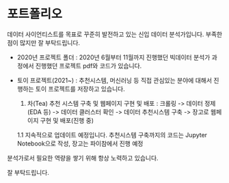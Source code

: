 # 포트폴리오

 데이터 사이언티스트를 목표로 꾸준히 발전하고 있는 신입 데이터 분석가입니다.
 부족한 점이 많지만 잘 부탁드립니다.



* 2020년 프로젝트 폴더 : 2020년 6월부터 11월까지 진행했던 빅데이터 분석가 과정에서 진행했던 프로젝트 pdf와 코드가 있습니다.

* 토이 프로젝트(2021~) : 추천시스템, 머신러닝 등 직접 관심있는 분야에 대해서 진행하는 토이 프로젝트를 저장하고 있습니다.
  1. 차(Tea) 추천 시스템 구축 및 웹페이지 구현 및 배포 : 크롤링 -> 데이터 정제(EDA 등) -> 데이터 클러스터 확인 -> 데이터 추천시스템 구축 -> 장고로 웹페이지 구현 및 배포(진행 중)
    
    1.1 지속적으로 업데이트 예정입니다. 추천시스템 구축까지의 코드는 Jupyter Notebook으로 작성, 장고는 파이참에서 진행 예정


분석가로서 필요한 역량을 쌓기 위해 항상 노력하고 있습니다.

잘 부탁드립니다.
